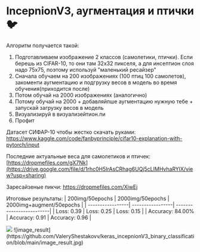 # IncepnionV3, аугментация и птички 🐦

Алгоритм получается такой:
1) Подготавливаем изображение 2 классов (самолетики, птички). 
Если берешь из CIFAR-10, то они там 32х32 пикселя, а для инсептион слоя надо 75х75, поэтому используй "маленький ресайзер"
2) Сначала обучаем на 200 изображениях (100 птиц 100 самолетов), закоменти аугментацию и подгрузку весов в модель во время обучения(приходится после)
3) Потом обучай на 2000 изображениях (аналогично)
4) Потому обучай на 2000 + добавляйпше  аугментацию нужную тебе + запускай загрузку весов в модель
6) Визуализируй в визуализейтион.пи
7) Профит

Датасет СИФАР-10 чтобы жестко скачать руками:
https://www.kaggle.com/code/fanbyprinciple/cifar10-explanation-with-pytorch/input

Последние актуальные веса для самолетиков и птичек:
[https://dropmefiles.com/gX7Nk](https://drive.google.com/file/d/1rhc0H5IrAsCRhag6UQj5cLIMHvhaRYlX/view?usp=sharing)

Заресайзеные пикчи:
[https://dropmefiles.com/XiwEj
](https://drive.google.com/file/d/1jGEcZSnmTruygm20Yz9fIIGwdahSFHM3/view?usp=sharing)

Итоговые результаты:
| 200img/50epochs  | 2000img/50epochs | 2000img+augment/50epochs |
| -----------------| -----------------| -------------------------|
|    Loss: 0.39    |   Loss: 0.25     |         Loss: 0.15       |
| Accuracy: 84.00% | Accuracy: 0.91   |       Accuracy: 0.96     |

<img src="https://i.imgur.com/f4Mt6hA.png" width="300">
![image_result](https://github.com/ValeryShestakovv/keras_incepnionV3_binary_classification/blob/main/image_result.jpg)
